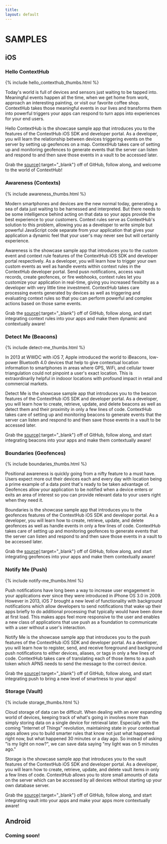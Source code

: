 ```yaml
---
title: 
layout: default
---
```


# SAMPLES

<a name="iOS"></a>
<a data-magellan-destination="iOS"></a>

## iOS

<a name="iOS-hellocontexthub"></a>
<a data-magellan-destination="iOS-hellocontexthub"></a>

### Hello ContextHub

<div class="text-center photos">
  {% include hello_contexthub_thumbs.html %}
</div>

Today's world is full of devices and sensors just waiting to be tapped into. Meaningful events happen all the time, when we get home from work, approach an interesting painting, or visit our favorite coffee shop. ContextHub takes those meaningful events in our lives and transforms them into powerful triggers your apps can respond to turn apps into experiences for your end users.

Hello ContextHub is the showcase sample app that introduces you to the features of the ContextHub iOS SDK and developer portal. As a developer, you will learn the relationship between devices triggering events on the server by setting up geofences on a map. ContextHub takes care of setting up and monitoring geofences to generate events that the server can listen and respond to and then save those events in a vault to be accessed later.

Grab the [source](https://github.com/contexthub/hello-contexthub){:target="_blank"} off of GitHub, follow along, and welcome to the world of ContextHub!

<a name="iOS-awareness"></a>
<a data-magellan-destination="iOS-awareness"></a>

### Awareness (Contexts)

<div class="text-center photos">
  {% include awareness_thumbs.html %}
</div>

Modern smartphones and devices are the new normal today, generating a sea of data just waiting to be harnessed and interpreted. But there needs to be some intelligence behind acting on that data so your apps provide the best experience to your customers. Context rules serve as ContextHub's solution to this problem, allowing you as a developer to write simple but powerful JavaScript code separate from your application that gives your application a dynamic feel that your user's may never see but will certainly experience.  

Awareness is the showcase sample app that introduces you to the custom event and context rule features of the ContextHub iOS SDK and developer portal respectively. As a developer, you will learn how to trigger your own custom events as well as handle events within context rules in the ContextHub developer portal. Send pusn notifications, access vault records, create geofences, or fire webhooks, context rules let you customize your application in real-time, giving you increased flexibilty as a developer with very little time investment. ContextHub takes care processing events generated by devices as well as triggering and evaluating context rules so that you can perform powerful and complex actions based on those same events.

Grab the [source](https://github.com/contexthub/awareness){:target="_blank"} off of GitHub, follow along, and start integrating context rules into your apps and make them dynamic and contextually aware!

<a name="iOS-detectme"></a>
<a data-magellan-destination="iOS-detectme"></a>

### Detect Me (Beacons)

<div class="text-center photos">
  {% include detect-me_thumbs.html %}
</div>

In 2013 at WWDC with iOS 7, Apple introduced the world to iBeacons, low-power Bluetooth 4.0 devices that help to give contextual location information to smartphones in areas where GPS, WiFi, and cellular tower triangulation could not pinpoint a user's exact location. This is extraordinarily helpful in indooor locations with profound impact in retail and commercial markets.

Detect Me is the showcase sample app that introduces you to the beacon features of the ContextHub iOS SDK and developer portal. As a developer, you will learn how to create, retrieve, update, and delete beacons as well as detect them and their proximity in only a few lines of code. ContextHub takes care of setting up and monitoring beacons to generate events that the server can listen and respond to and then save those events in a vault to be accessed later.

Grab the [source](https://github.com/contexthub/detect-me){:target="_blank"} off of GitHub, follow along, and start integrating beacons into your apps and make them contextually aware!

<a name="iOS-boundaries"></a>
<a data-magellan-destination="iOS-boundaries"></a>

### Boundaries (Geofences)

<div class="text-center photos">
  {% include boundaries_thumbs.html %}
</div>

Positional awareness is quickly going from a nifty feature to a must have. Users expect more out their devices each and every day with location being a prime example of a data point that's ready to be taken advantage of. Geofences allow your application to be notified when a device enters or exits an area of interest so you can provide relevant data to your users right when they need it.

Boundaries is the showcase sample app that introduces you to the geofences features of the ContextHub iOS SDK and developer portal. As a developer, you will learn how to create, retrieve, update, and delete geofences as well as handle events in only a few lines of code. ContextHub takes care of setting up and monitoring geofences to generate events that the server can listen and respond to and then save those events in a vault to be accessed later.

Grab the [source](https://github.com/contexthub/boundaries){:target="_blank"} off of GitHub, follow along, and start integrating geofences into your apps and make them contextually aware!

<a name="iOS-notifyme"></a>
<a data-magellan-destination="iOS-notifyme"></a>

### Notify Me (Push)

<div class="text-center photos">
  {% include notify-me_thumbs.html %}
</div>

Push notifications have long been a way to increase user engagement in your applications ever since they were introduced in iPhone OS 3.0 in 2009. However in 2013, iOS 7 brought a new level of functionality with background notifications which allow developers to send notifications that wake up their apps briefly to do additional processing that typically would have been done at first load. This makes apps feel more responsive to the user and enables a new class of applications that use push as a foundation to communicate with a user without a user's interaction.

Notify Me is the showcase sample app that introduces you to the push features of the ContextHub iOS SDK and developer portal. As a developer, you will learn how to register, send, and receive foreground and background push notifications to either devices, aliases, or tags in only a few lines of code. ContextHub takes care of translating each of those items to a push token which APNS needs to send the message to the correct device.

Grab the [source](https://github.com/contexthub/notify-me){:target="_blank"} off of GitHub, follow along, and start integrating push to bring a new level of smartness to your apps!

<a name="iOS-storage"></a>
<a data-magellan-destination="iOS-storage"></a>

### Storage (Vault)

<div class="text-center photos">
  {% include storage_thumbs.html %}
</div>

Cloud storage of data can be difficult. When dealing with an ever expanding world of devices, keeping track of what's going in involves more than simply storing data on a single device for retrieval later. Especially with the coming "Internet of Things" revolution, maintaining state in your contextual apps allows you to build smarter rules that know not just what happened right now, but what happened 30 minutes or a day ago. So instead of asking "is my light on now?", we can save data saying "my light was on 5 minutes ago."

Storage is the showcase sample app that introduces you to the vault features of the ContextHub iOS SDK and developer portal. As a developer, you will learn how to create, retrieve, update, and delete vault items in only a few lines of code. ContextHub allows you to store small amounts of data on the server which can be accessed by all devices without starting up your own database server.

Grab the [source](https://github.com/contexthub/storage){:target="_blank"} off of GitHub, follow along, and start integrating vault into your apps and make your apps more contextually aware!

<a name="Android"></a>
<a data-magellan-destination="Android"></a>




## Android

### Coming soon!
